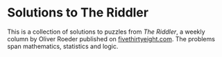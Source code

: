 Solutions to The Riddler
========================

This is a collection of solutions to puzzles from *The Riddler*, a weekly
column by Oliver Roeder published on
[fivethirtyeight.com](http://fivethirtyeight.com). The
problems span mathematics, statistics and logic.
